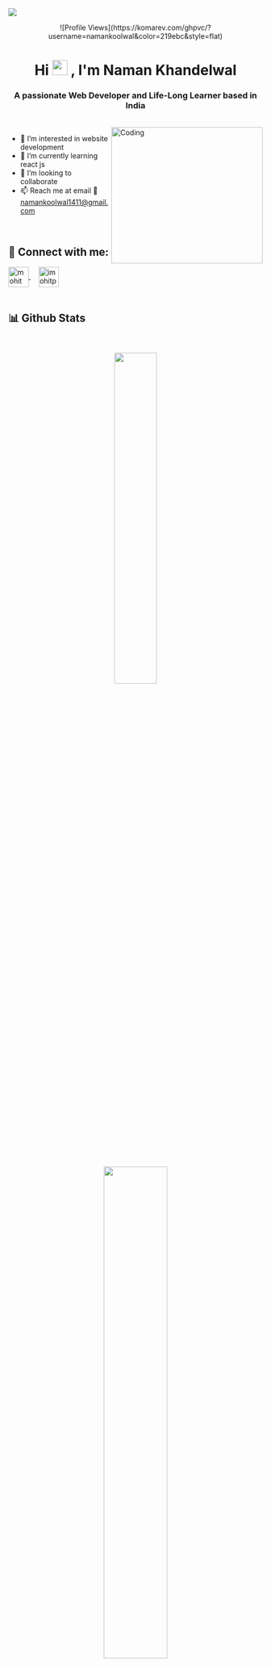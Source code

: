 <img
  align="center"
  src="https://user-images.githubusercontent.com/99413629/212354977-f1982553-e8c9-4fd8-8605-b06907901eec.gif"
/>

<div align="center">
  ![Profile
  Views](https://komarev.com/ghpvc/?username=namankoolwal&color=219ebc&style=flat)
</div>

<div align="center">
  <h1>
    Hi
    <img
      src="https://user-images.githubusercontent.com/99413629/212355689-3911cc66-da6d-4432-abfb-864fdaf544c3.gif"
      width="30"
    />
    , I'm Naman Khandelwal
  </h1>
</div>

<h3 align="center">
  A passionate Web Developer and Life-Long Learner based in India
</h3>
<br />
<img
  align="right"
  alt="Coding"
  height="270"
  width="300"
  src="https://user-images.githubusercontent.com/99413629/212356179-72d0d750-710a-4077-8c79-34b55d6eb954.gif"
/>

- 👀 I’m interested in website development
- 🌱 I’m currently learning react js
- 💞️ I’m looking to collaborate
- 📫 Reach me at email 📧 namankoolwal1411@gmail.com

<br />

<h2 align="left">💬 <b>Connect with me:</b></h2>

<p align="left">
  <a href="https://www.linkedin.com/in/naman-khandelwal-568971189/" target="blank"
    ><img
      align="center"
      src="https://user-images.githubusercontent.com/99413629/212359457-7cec5290-c241-4959-90e4-2856d94eb57a.svg"
      alt="mohit panthri"
      height="40"
      width="40"
    />
  </a>
  &nbsp; &nbsp;
  <a href="https://www.instagram.com/naman_koolwal/" target="blank"
    ><img
      align="center"
      src="https://user-images.githubusercontent.com/99413629/212359076-10c5cec2-4754-402c-bfc7-054ea0ec2dca.svg"
      alt="imohitpanthri"
      height="40"
      width="40"
  /></a>
  &nbsp; &nbsp;
  <br /><br />
</p>

<h2 align="left"><b>📊 Github Stats</b></h2>
<br />

<p align="center">
  <img
    width="41%"
    src="https://github-readme-stats.vercel.app/api/top-langs/?username=namankoolwal&layout=compact&theme=highcontrast"
  />
</p>

<p align="center">
  <img
    width="50%"
    src="https://github-readme-streak-stats.herokuapp.com/?user=namankoolwal&currStreakNum=2FD3EB&fire=pink&sideLabels=F00&theme=highcontrast&sideLabels=f77f00"
  />
</p>
<p align="center">
  <img
    width="50%"
    src="https://github-readme-stats.vercel.app/api?username=namankoolwal&show_icons=true&locale=en&theme=highcontrast"
  />
</p>
<br /><br /><br />
<div align="center">
  [![Typing
  SVG](https://readme-typing-svg.herokuapp.com?font=arial&size=30&color=CBC0D3&background=1982C400&center=true&lines=%E2%9A%A1%EF%B8%8FStay+awesome!%E2%9A%A1%EF%B8%8F;%E2%9D%A4%EF%B8%8F+Have+a+nice+day+%E2%9D%A4%EF%B8%8F)](https://git.io/typing-svg)
</div>

<p align="center">
  <img
    src="https://user-images.githubusercontent.com/99413629/212357396-fe1a483f-6269-43ea-bfe9-06099f7c0c87.svg"
    alt="wave svg"
  />
</p>

<!---
namankoolwal/namankoolwal is a ✨ special ✨ repository because its `README.md` (this file) appears on your GitHub profile.
You can click the Preview link to take a look at your changes.
--->

